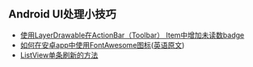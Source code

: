 Android UI处理小技巧
---

* [使用LayerDrawable在ActionBar（Toolbar） Item中增加未读数badge](http://www.jmhend.me/layerdrawable-menuitems)
* [如何在安卓app中使用FontAwesome图标](http://www.jcodecraeer.com/a/anzhuokaifa/androidkaifa/2015/0925/3518.html)([英语原文](http://code.tutsplus.com/tutorials/how-to-use-fontawesome-in-an-android-app--cms-24167))
* [ListView单条刷新的方法](http://www.cnblogs.com/tianzhijiexian/p/4278546.html)
